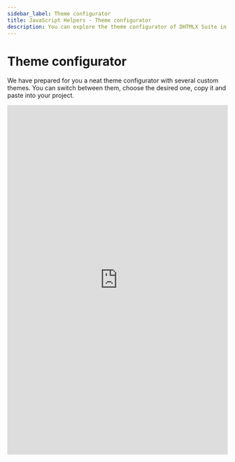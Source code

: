 ```yaml
---
sidebar_label: Theme configurator
title: JavaScript Helpers - Theme configurator
description: You can explore the theme configurator of DHTMLX Suite in the documentation of the DHTMLX JavaScript UI library. Browse developer guides and API reference, try out code examples and live demos, and download a free 30-day evaluation version of DHTMLX Suite.
---
```


# Theme configurator

We have prepared for you a neat theme configurator with several custom themes. You can switch between them, choose the desired one, copy it and paste into your project.

<iframe src="https://snippet.dhtmlx.com/kw89q481?mode=result" frameborder="0" class="snippet_iframe" width="100%" height="800"></iframe>